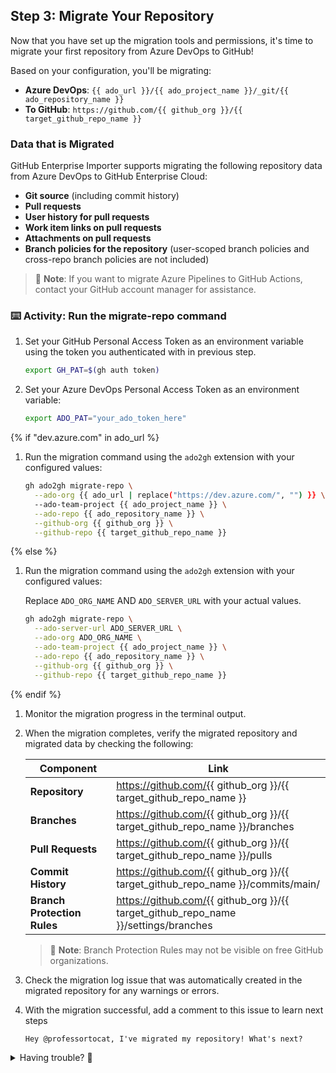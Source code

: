 ## Step 3: Migrate Your Repository

Now that you have set up the migration tools and permissions, it's time to migrate your first repository from Azure DevOps to GitHub!

Based on your configuration, you'll be migrating:

- **Azure DevOps**: `{{ ado_url }}/{{ ado_project_name }}/_git/{{ ado_repository_name }}`
- **To GitHub**: `https://github.com/{{ github_org }}/{{ target_github_repo_name }}`

### Data that is Migrated

GitHub Enterprise Importer supports migrating the following repository data from Azure DevOps to GitHub Enterprise Cloud:

- **Git source** (including commit history)
- **Pull requests**
- **User history for pull requests**
- **Work item links on pull requests**
- **Attachments on pull requests**
- **Branch policies for the repository** (user-scoped branch policies and cross-repo branch policies are not included)

> 📝 **Note**: If you want to migrate Azure Pipelines to GitHub Actions, contact your GitHub account manager for assistance.

### ⌨️ Activity: Run the migrate-repo command

1. Set your GitHub Personal Access Token as an environment variable using the token you authenticated with in previous step.

   ```bash
   export GH_PAT=$(gh auth token)
   ```

1. Set your Azure DevOps Personal Access Token as an environment variable:

   ```bash
   export ADO_PAT="your_ado_token_here"
   ```

{% if "dev.azure.com" in ado_url %}

1. Run the migration command using the `ado2gh` extension with your configured values:

   ```bash
   gh ado2gh migrate-repo \
     --ado-org {{ ado_url | replace("https://dev.azure.com/", "") }} \
     --ado-team-project {{ ado_project_name }} \
     --ado-repo {{ ado_repository_name }} \
     --github-org {{ github_org }} \
     --github-repo {{ target_github_repo_name }}
   ```

{% else %}

1. Run the migration command using the `ado2gh` extension with your configured values:

   Replace `ADO_ORG_NAME` AND `ADO_SERVER_URL` with your actual values.

   ```bash
   gh ado2gh migrate-repo \
     --ado-server-url ADO_SERVER_URL \
     --ado-org ADO_ORG_NAME \
     --ado-team-project {{ ado_project_name }} \
     --ado-repo {{ ado_repository_name }} \
     --github-org {{ github_org }} \
     --github-repo {{ target_github_repo_name }}
   ```

{% endif %}

1. Monitor the migration progress in the terminal output.

1. When the migration completes, verify the migrated repository and migrated data by checking the following:

   | Component                   | Link                                                                                |
   | --------------------------- | ----------------------------------------------------------------------------------- |
   | **Repository**              | https://github.com/{{ github_org }}/{{ target_github_repo_name }}                   |
   | **Branches**                | https://github.com/{{ github_org }}/{{ target_github_repo_name }}/branches          |
   | **Pull Requests**           | https://github.com/{{ github_org }}/{{ target_github_repo_name }}/pulls             |
   | **Commit History**          | https://github.com/{{ github_org }}/{{ target_github_repo_name }}/commits/main/     |
   | **Branch Protection Rules** | https://github.com/{{ github_org }}/{{ target_github_repo_name }}/settings/branches |

   > 📝 **Note**: Branch Protection Rules may not be visible on free GitHub organizations.

1. Check the migration log issue that was automatically created in the migrated repository for any warnings or errors.

1. With the migration successful, add a comment to this issue to learn next steps

   ```md
   Hey @professortocat, I've migrated my repository! What's next?
   ```

<details>
<summary>Having trouble? 🤷</summary><br/>

- Make sure both your ADO_PAT and GH_PAT environment variables are set correctly
- Verify you have the migrator role in your GitHub organization: `{{ github_org }}`
- If migration fails, check the error message and migration logs for details
- You can cancel a migration using `gh ado2gh abort-migration --migration-id MIGRATION-ID`
- Repository names must be unique in the target GitHub organization: `{{ github_org }}`

</details>
